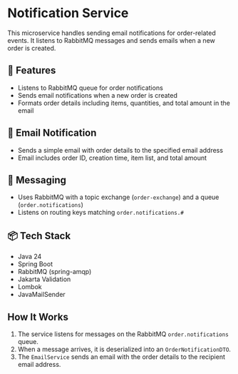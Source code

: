# Notification Service

This microservice handles sending email notifications for order-related events. It listens to RabbitMQ messages and sends emails when a new order is created.

## 🚀 Features

- Listens to RabbitMQ queue for order notifications  
- Sends email notifications when a new order is created  
- Formats order details including items, quantities, and total amount in the email  

## 📨 Email Notification

- Sends a simple email with order details to the specified email address  
- Email includes order ID, creation time, item list, and total amount  

## 🐇 Messaging

- Uses RabbitMQ with a topic exchange (`order-exchange`) and a queue (`order.notifications`)  
- Listens on routing keys matching `order.notifications.#`  

## 📦 Tech Stack

- Java 24  
- Spring Boot  
- RabbitMQ (spring-amqp)  
- Jakarta Validation  
- Lombok  
- JavaMailSender  

## How It Works

1. The service listens for messages on the RabbitMQ `order.notifications` queue.  
2. When a message arrives, it is deserialized into an `OrderNotificationDTO`.  
3. The `EmailService` sends an email with the order details to the recipient email address.  
